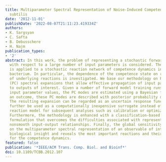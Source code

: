 ```yaml
---
title: Multiparameter Spectral Representation of Noise-Induced Competence in Bacillus
  subtilis
date: '2012-11-01'
publishDate: '2022-08-07T21:11:23.419334Z'
authors:
- K. Sargsyan
- C. Safta
- B. Debusschere
- H. Najm
publication_types:
- '2'
abstract: In this work, the problem of representing a stochastic forward model output
  with respect to a large number of input parameters is considered. The methodology
  is applied to a stochastic reaction network of competence dynamics in Bacillus subtilis
  bacterium. In particular, the dependence of the competence state on rate constants
  of underlying reactions is investigated. We base our methodology on Polynomial Chaos
  (PC) spectral expansions that allow effective propagation of input parameter uncertainties
  to outputs of interest. Given a number of forward model training runs at sampled
  input parameter values, the PC modes are estimated using a Bayesian framework. As
  an outcome, these PC modes are described with posterior probability distributions.
  The resulting expansion can be regarded as an uncertain response function and can
  further be used as a computationally inexpensive surrogate instead of the original
  reaction model for subsequent analyses such as calibration or optimization studies.
  Furthermore, the methodology is enhanced with a classification-based mixture PC
  formulation that overcomes the difficulties associated with representing potentially
  nonsmooth input-output relationships. Finally, the global sensitivity analysis based
  on the multiparameter spectral representation of an observable of interest provides
  biological insight and reveals the most important reactions and their couplings
  for the competence dynamics.
featured: false
publication: '*IEEE/ACM Trans. Comp. Biol. and Bioinf*'
doi: 10.1109/TCBB.2012.107
---
```


